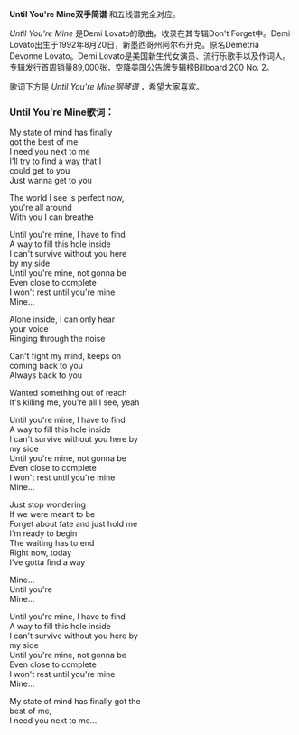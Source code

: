 

**Until You're Mine双手简谱** 和五线谱完全对应。

_Until You're Mine_ 是Demi Lovato的歌曲，收录在其专辑Don't Forget中。Demi
Lovato出生于1992年8月20日，新墨西哥州阿尔布开克。原名Demetria Devonne Lovato。Demi
Lovato是美国新生代女演员、流行乐歌手以及作词人。专辑发行首周销量89,000张，空降美国公告牌专辑榜Billboard 200 No. 2。

歌词下方是 _Until You're Mine钢琴谱_ ，希望大家喜欢。

### Until You're Mine歌词：

My state of mind has finally  
got the best of me  
I need you next to me  
I'll try to find a way that I  
could get to you  
Just wanna get to you

The world I see is perfect now,  
you're all around  
With you I can breathe

Until you're mine, I have to find  
A way to fill this hole inside  
I can't survive without you here  
by my side  
Until you're mine, not gonna be  
Even close to complete  
I won't rest until you're mine  
Mine...

Alone inside, I can only hear  
your voice  
Ringing through the noise

Can't fight my mind, keeps on  
coming back to you  
Always back to you

Wanted something out of reach  
It's killing me, you're all I see, yeah

Until you're mine, I have to find  
A way to fill this hole inside  
I can't survive without you here by  
my side  
Until you're mine, not gonna be  
Even close to complete  
I won't rest until you're mine  
Mine...

Just stop wondering  
If we were meant to be  
Forget about fate and just hold me  
I'm ready to begin  
The waiting has to end  
Right now, today  
I've gotta find a way

Mine...  
Until you're  
Mine...

Until you're mine, I have to find  
A way to fill this hole inside  
I can't survive without you here by  
my side  
Until you're mine, not gonna be  
Even close to complete  
I won't rest until you're mine  
Mine...

My state of mind has finally got the  
best of me,  
I need you next to me...

